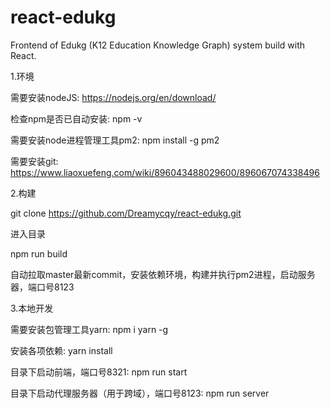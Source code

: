 # react-edukg
Frontend of Edukg (K12 Education Knowledge Graph) system build with React.

1.环境

需要安装nodeJS: https://nodejs.org/en/download/

检查npm是否已自动安装: npm -v

需要安装node进程管理工具pm2: npm install -g pm2

需要安装git: https://www.liaoxuefeng.com/wiki/896043488029600/896067074338496

2.构建

git clone https://github.com/Dreamycqy/react-edukg.git

进入目录

npm run build

自动拉取master最新commit，安装依赖环境，构建并执行pm2进程，启动服务器，端口号8123

3.本地开发

需要安装包管理工具yarn: npm i yarn -g

安装各项依赖: yarn install

目录下启动前端，端口号8321: npm run start

目录下启动代理服务器（用于跨域），端口号8123: npm run server

